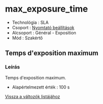 # max\_exposure\_time

* Technológia : SLA
* Csoport : [Nyomtató beállítások](../sla_printer/sla_parameters.md)
* Alcsoport : Général - Exposition
* Mód : Szakértő

## Temps d'exposition maximum

### Leírás

Temps d'exposition maximum.

* Alapértelmezett érték : 100 s

[Vissza a változók listájához](../../variable_list)

